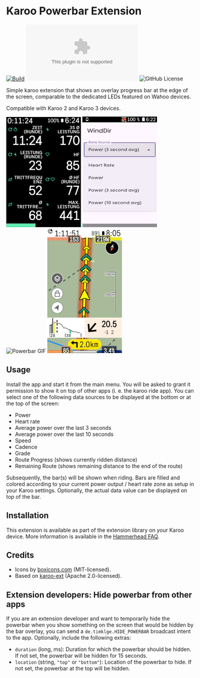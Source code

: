 # Karoo Powerbar Extension

[![Build](https://github.com/timklge/karoo-powerbar/actions/workflows/android.yml/badge.svg)](https://github.com/timklge/karoo-powerbar/actions/workflows/android.yml)
[![GitHub Downloads (specific asset, all releases)](https://img.shields.io/github/downloads/timklge/karoo-powerbar/app-release.apk)](https://github.com/timklge/karoo-powerbar/releases)
![GitHub License](https://img.shields.io/github/license/timklge/karoo-powerbar)

Simple karoo extension that shows an overlay progress bar at the edge of the screen, comparable to the
dedicated LEDs featured on Wahoo devices.

Compatible with Karoo 2 and Karoo 3 devices.

![Powerbar](powerbar0.png)
![Settings](powerbar1.png)
![Powerbar GIF](powerbar_min.gif)
![Powerbar x4](powerbar2.png)

## Usage

Install the app and start it from the main menu. You will be asked to grant it permission to show 
it on top of other apps (i. e. the karoo ride app). You can select one of the following data sources
to be displayed at the bottom or at the top of the screen:

- Power
- Heart rate
- Average power over the last 3 seconds
- Average power over the last 10 seconds
- Speed
- Cadence
- Grade
- Route Progress (shows currently ridden distance)
- Remaining Route (shows remaining distance to the end of the route)

Subsequently, the bar(s) will be shown when riding. Bars are filled and colored according
to your current power output / heart rate zone as setup in your Karoo settings. Optionally, the actual data value can be displayed on top of the bar.

## Installation

This extension is available as part of the extension library on your Karoo device. More information is available in the [Hammerhead FAQ](https://support.hammerhead.io/hc/en-us/articles/34676015530907-Karoo-OS-Extensions-Library).

## Credits

- Icons by [boxicons.com](https://boxicons.com) (MIT-licensed).
- Based on [karoo-ext](https://github.com/hammerheadnav/karoo-ext) (Apache 2.0-licensed).

## Extension developers: Hide powerbar from other apps

If you are an extension developer and want to temporarily hide the powerbar when you show something on the screen
that would be hidden by the bar overlay, you can send a `de.timklge.HIDE_POWERBAR` broadcast intent to the app.
Optionally, include the following extras:

- `duration` (long, ms): Duration for which the powerbar should be hidden. If not set, the powerbar will be hidden for 15 seconds.
- `location` (string, `"top"` or `"bottom"`): Location of the powerbar to hide. If not set, the powerbar at the top will be hidden.
